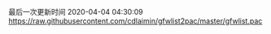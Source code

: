 最后一次更新时间 2020-04-04 04:30:09
https://raw.githubusercontent.com/cdlaimin/gfwlist2pac/master/gfwlist.pac

